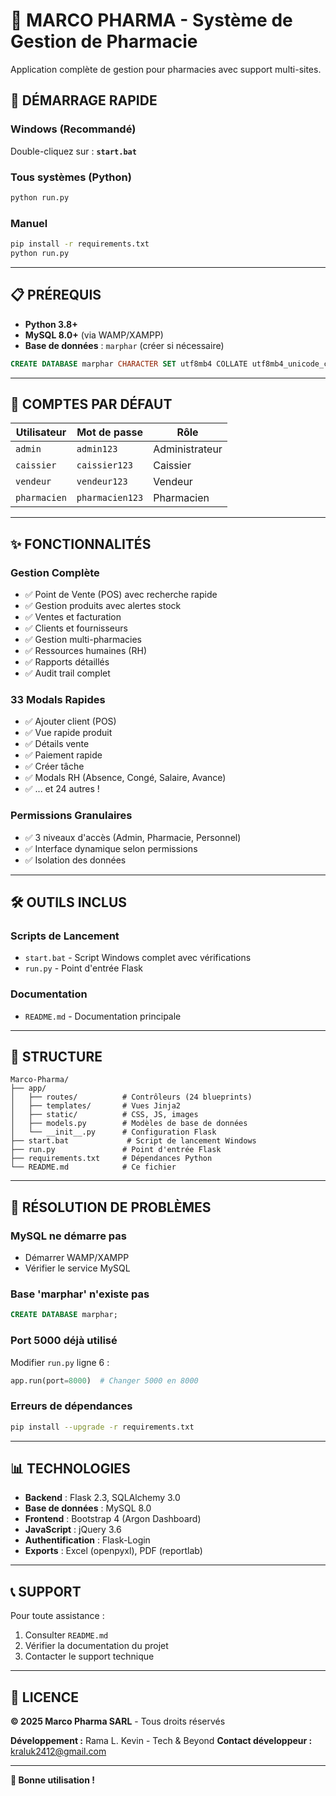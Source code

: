 # 🏥 MARCO PHARMA - Système de Gestion de Pharmacie

Application complète de gestion pour pharmacies avec support multi-sites.

## 🚀 DÉMARRAGE RAPIDE

### **Windows** (Recommandé)
Double-cliquez sur : **`start.bat`**

### **Tous systèmes** (Python)
```bash
python run.py
```

### **Manuel**
```bash
pip install -r requirements.txt
python run.py
```

---

## 📋 PRÉREQUIS

- **Python 3.8+**
- **MySQL 8.0+** (via WAMP/XAMPP)
- **Base de données** : `marphar` (créer si nécessaire)

```sql
CREATE DATABASE marphar CHARACTER SET utf8mb4 COLLATE utf8mb4_unicode_ci;
```

---

## 👥 COMPTES PAR DÉFAUT

| Utilisateur | Mot de passe | Rôle |
|-------------|--------------|------|
| `admin` | `admin123` | Administrateur |
| `caissier` | `caissier123` | Caissier |
| `vendeur` | `vendeur123` | Vendeur |
| `pharmacien` | `pharmacien123` | Pharmacien |

---

## ✨ FONCTIONNALITÉS

### **Gestion Complète**
- ✅ Point de Vente (POS) avec recherche rapide
- ✅ Gestion produits avec alertes stock
- ✅ Ventes et facturation
- ✅ Clients et fournisseurs
- ✅ Gestion multi-pharmacies
- ✅ Ressources humaines (RH)
- ✅ Rapports détaillés
- ✅ Audit trail complet

### **33 Modals Rapides**
- ✅ Ajouter client (POS)
- ✅ Vue rapide produit
- ✅ Détails vente
- ✅ Paiement rapide
- ✅ Créer tâche
- ✅ Modals RH (Absence, Congé, Salaire, Avance)
- ✅ ... et 24 autres !

### **Permissions Granulaires**
- ✅ 3 niveaux d'accès (Admin, Pharmacie, Personnel)
- ✅ Interface dynamique selon permissions
- ✅ Isolation des données

---

## 🛠️ OUTILS INCLUS

### **Scripts de Lancement**
- `start.bat` - Script Windows complet avec vérifications
- `run.py` - Point d'entrée Flask

### **Documentation**
- `README.md` - Documentation principale

---

## 📁 STRUCTURE

```
Marco-Pharma/
├── app/
│   ├── routes/          # Contrôleurs (24 blueprints)
│   ├── templates/       # Vues Jinja2
│   ├── static/          # CSS, JS, images
│   ├── models.py        # Modèles de base de données
│   └── __init__.py      # Configuration Flask
├── start.bat             # Script de lancement Windows
├── run.py               # Point d'entrée Flask
├── requirements.txt     # Dépendances Python
└── README.md            # Ce fichier
```

---

## 🔧 RÉSOLUTION DE PROBLÈMES

### **MySQL ne démarre pas**
- Démarrer WAMP/XAMPP
- Vérifier le service MySQL

### **Base 'marphar' n'existe pas**
```sql
CREATE DATABASE marphar;
```

### **Port 5000 déjà utilisé**
Modifier `run.py` ligne 6 :
```python
app.run(port=8000)  # Changer 5000 en 8000
```

### **Erreurs de dépendances**
```bash
pip install --upgrade -r requirements.txt
```

---

## 📊 TECHNOLOGIES

- **Backend** : Flask 2.3, SQLAlchemy 3.0
- **Base de données** : MySQL 8.0
- **Frontend** : Bootstrap 4 (Argon Dashboard)
- **JavaScript** : jQuery 3.6
- **Authentification** : Flask-Login
- **Exports** : Excel (openpyxl), PDF (reportlab)

---

## 📞 SUPPORT

Pour toute assistance :
1. Consulter `README.md`
2. Vérifier la documentation du projet
3. Contacter le support technique

---

## 📜 LICENCE

**© 2025 Marco Pharma SARL** - Tous droits réservés

**Développement :** Rama L. Kevin - Tech & Beyond
**Contact développeur :** kraluk2412@gmail.com

---

**🎊 Bonne utilisation !**
